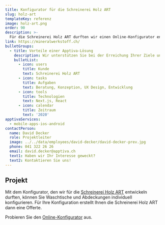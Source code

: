 ```yaml
---
title: Konfigurator für die Schreinerei Holz ART
slug: holz-art
templateKey: referenz
image: holz-art.png
order: 90
description: >-
  Für die Schreinerei Holz ART durften wir einen Online-Konfigurator entwickeln.
link: https://mineralwerkstoff.ch/
bulletGroups:
  - title: Vorteile einer Apptiva-Lösung
    description: Wir unterstützen Sie bei der Erreichung Ihrer Ziele und arbeiten eng und direkt mit Ihnen zusammen.
    bulletList:
      - icon: users
        title: Kunde
        text: Schreinerei Holz ART
      - icon: tasks
        title: Aufgaben
        text: Beratung, Konzeption, UX Design, Entwicklung
      - icon: tools
        title: Technologien
        text: Next.js, React
      - icon: calendar
        title: Zeitraum
        text: '2020'
apptivaServices:
  - mobile-apps-ios-android
contactPerson:
  name: David Decker
  role: Projektleiter
  image: ../../data/employees/david-decker/david-decker-prev.jpg
  phone: 041 322 26 26
  email: david.decker@apptiva.ch
  text1: Haben wir Ihr Interesse geweckt?
  text2: Kontaktieren Sie uns!
---
```


## Projekt

Mit dem Konfigurator, den wir für die [Schreinerei Holz ART](https://www.schreinereiholzart.ch/) entwickeln durften, können Sie Waschtische und Abdeckungen individuell konfigurieren. Für Ihre Konfiguration erstellt Ihnen die Schreinerei Holz ART dann eine Offerte.

Probieren Sie den [Online-Konfigurator](https://mineralwerkstoff.ch/) aus.

